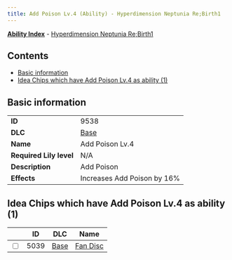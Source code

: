 ```yaml
---
title: Add Poison Lv.4 (Ability) - Hyperdimension Neptunia Re;Birth1
---
```


[**Ability Index**](/neptunia/rb1/ability/index.html) - [Hyperdimension Neptunia Re;Birth1](/neptunia/rb1)

## Contents

- [Basic information](#basic-information)
- [Idea Chips which have Add Poison Lv.4 as ability (1)](#idea-chips-which-have-add-poison-lv4-as-ability-1)

## Basic information

|   |   |
| -- | -- |
| **ID** | 9538 |
| **DLC** | [Base](/neptunia/rb1/dlc/1-base.html) |
| **Name** | Add Poison Lv.4 |
| **Required Lily level** | N/A |
| **Description** | Add Poison |
| **Effects** | Increases Add Poison by 16% |


## Idea Chips which have Add Poison Lv.4 as ability (1)

|    | ID | DLC | Name |
| -- | -- | --- | ---- |
| <input type="checkbox" id="rb1-item-1-5039" class="trackbox" /> | 5039 | [Base](/neptunia/rb1/dlc/1-base.html) | [Fan Disc](/neptunia/rb1/item/1-5039-fan-disc.html) |

